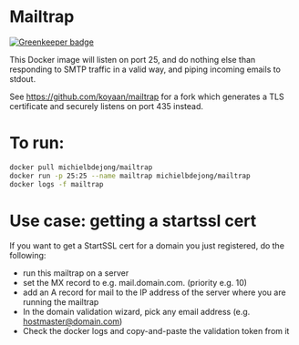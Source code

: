 # Mailtrap

[![Greenkeeper badge](https://badges.greenkeeper.io/michielbdejong/mailtrap.svg)](https://greenkeeper.io/)

This Docker image will listen on port 25, and do nothing else than responding to SMTP
traffic in a valid way, and piping incoming emails to stdout.

See https://github.com/koyaan/mailtrap for a fork which generates a TLS certificate and securely listens on port 435 instead.

# To run:

```bash
docker pull michielbdejong/mailtrap
docker run -p 25:25 --name mailtrap michielbdejong/mailtrap
docker logs -f mailtrap
```

# Use case: getting a startssl cert

If you want to get a StartSSL cert for a domain you just registered, do the following:

* run this mailtrap on a server
* set the MX record to e.g. mail.domain.com. (priority e.g. 10)
* add an A record for mail to the IP address of the server where you are running the mailtrap
* In the domain validation wizard, pick any email address (e.g. hostmaster@domain.com)
* Check the docker logs and copy-and-paste the validation token from it
